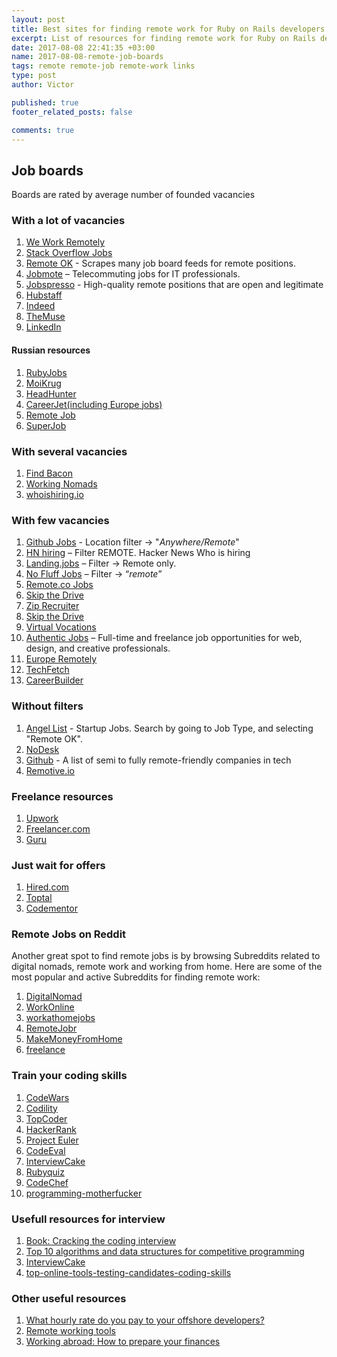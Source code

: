 ```yaml
---
layout: post
title: Best sites for finding remote work for Ruby on Rails developers
excerpt: List of resources for finding remote work for Ruby on Rails developers
date: 2017-08-08 22:41:35 +03:00 
name: 2017-08-08-remote-job-boards
tags: remote remote-job remote-work links
type: post
author: Victor

published: true
footer_related_posts: false

comments: true
---
```


## Job boards

Boards are rated by average number of founded vacancies 

   
### With a lot of vacancies  
  
  1. [We Work Remotely](https://weworkremotely.com/remote-jobs/search?term=rails&button=)
  1. [Stack Overflow Jobs](https://stackoverflow.com/jobs?sort=i&q=ruby+on+rails&r=true)
  1. [Remote OK](https://remoteok.io/remote-rails-jobs) - Scrapes many job board feeds for remote positions.
  1. [Jobmote](https://jobmote.com/jobs/?q=rails&l=) – Telecommuting jobs for IT professionals.
  1. [Jobspresso](https://jobspresso.co/remote-work/#s=1) - High-quality remote positions that are open and legitimate 
  1. [Hubstaff](https://talent.hubstaff.com/search/jobs?search%5Bkeywords%5D=rails&page=1&search%5Btype%5D=&search%5Blast_slider%5D=&search%5Bskill_ids%5D%5B%5D=&search%5Bnewer_than%5D=&search%5Bnewer_than%5D=&search%5Bpayrate_start%5D=1&search%5Bpayrate_end%5D=100%2B&search%5Bpayrate_null%5D=0&search%5Bpayrate_null%5D=1&search%5Bbudget_start%5D=1&search%5Bbudget_end%5D=100000%2B&search%5Bbudget_null%5D=0&search%5Bbudget_null%5D=1&search%5Bexperience_level%5D=2&search%5Bcountries%5D%5B%5D=&search%5Blanguages%5D%5B%5D=&search%5Bsort_by%5D=relevance) 
  1. [Indeed](https://www.indeed.com/jobs?q=rails&l=remote)
  1. [TheMuse](https://www.themuse.com/search?keyword=rails)
  1. [LinkedIn](https://www.linkedin.com/jobs/search/?keywords=Ruby%20on%20rails%20remote&location=%D0%92%20%D0%BB%D1%8E%D0%B1%D0%BE%D0%B9%20%D1%81%D1%82%D1%80%D0%B0%D0%BD%D0%B5&locationId=OTHERS.worldwide)  
  
#### Russian resources

  1. [RubyJobs](https://rubyjobs.dev/)
  1. [MoiKrug](https://moikrug.ru/vacancies?q=Ruby+on+Rails&currency=rur&remote=1)
  1. [HeadHunter](https://hh.ru/search/vacancy?text=Ruby+on+Rails&clusters=true&enable_snippets=true&schedule=remote&from=cluster_schedule)
  1. [CareerJet(including Europe jobs)](https://www.careerjet.ru/search/jobs?s=Ruby+on+rails&l=)
  1. [Remote Job](https://remote-job.ru/search?search%5Bquery%5D=rails&search%5BsearchType%5D=vacancy)
  1. [SuperJob](https://www.superjob.ru/vacancy/search/?detail_search=1&sbmit=1&extended=1&keywords=rails&remote_work=1)
  
### With several vacancies 
  
  1. [Find Bacon](https://findbacon.com/jobs/remote)
  1. [Working Nomads](http://www.workingnomads.co/jobs)
  1. [whoishiring.io](https://whoishiring.io/search/-1.2999/-32.6511/2?remote=true&search=rails)
  
### With few vacancies  
  1. [Github Jobs](https://jobs.github.com/positions?description=ruby+on+rails&location=Anywhere%2FRemote) - Location filter -> "*Anywhere/Remote*"
  1. [HN hiring](http://hnhiring.me/) – Filter REMOTE. Hacker News Who is hiring
  1. [Landing.jobs](https://landing.jobs/jobs?page=1&q=ruby+on+rails&hd=false&t_co=false&t_st=false) – Filter -> Remote only.
  1. [No Fluff Jobs](https://nofluffjobs.com/#/criteria=remote=100%20rails) – Filter -> “*remote*”
  1. [Remote.co Jobs](https://remote.co/remote-jobs/search/?search_keywords=rails)
  1. [Skip the Drive](https://www.skipthedrive.com/jobs/?search=rails&homefindjobs=Search)
  1. [Zip Recruiter](https://www.ziprecruiter.de/jobs/search?q=ruby+on+rails&location=remote)
  1. [Skip the Drive](https://www.skipthedrive.com/jobs/?search=rails&homefindjobs=Search)
  1. [Virtual Vocations](https://www.virtualvocations.com/jobs)
  1. [Authentic Jobs](https://authenticjobs.com/#query=ruby+on+rails&remote=true) – Full-time and freelance job opportunities for web, design, and creative professionals.
  1. [Europe Remotely](http://europeremotely.com/)
  1. [TechFetch](http://www.techfetch.com/)
  1. [CareerBuilder]( http://www.careerbuilder.com/jobs-rails?)

### Without filters
  1. [Angel List](https://angel.co/jobs) - Startup Jobs. Search by going to Job Type, and selecting "Remote OK".
  1. [NoDesk](http://nodesk.co/remote-work/)
  1. [Github](https://github.com/jessicard/remote-jobs) - A list of semi to fully remote-friendly companies in tech
  1. [Remotive.io](https://remotive.io/find-a-job/)

### Freelance resources

  1. [Upwork](https://www.upwork.com/)
  1. [Freelancer.com](http://freelancer.com/)
  1. [Guru](https://www.guru.com/d/jobs/q/ruby-on-rails/)
 
### Just wait for offers 

  1. [Hired.com](https://hired.com)
  1. [Toptal](http://www.toptal.com)
  1. [Codementor](https://hire.codementor.io/)
  
### Remote Jobs on Reddit
  
  Another great spot to find remote jobs is by browsing Subreddits related to digital nomads, remote work and working from home. Here are some of the most popular and active Subreddits for finding remote work:
  
  1. [DigitalNomad](https://www.reddit.com/r/digitalnomad/)
  1. [WorkOnline](https://www.reddit.com/r/WorkOnline/)
  1. [workathomejobs](https://www.reddit.com/r/workathomejobs/)
  1. [RemoteJobr](https://www.reddit.com/r/RemoteJobr/)
  1. [MakeMoneyFromHome](https://www.reddit.com/r/MakeMoneyFromHome/)
  1. [freelance](https://www.reddit.com/r/freelance/)
    
### Train your coding skills

  1. [CodeWars](https://www.codewars.com)
  1. [Codility](https://codility.com)
  1. [TopCoder](https://www.topcoder.com)
  1. [HackerRank](https://www.hackerrank.com)  
  1. [Project Euler](http://projecteuler.net/problems)
  1. [CodeEval](https://www.codeeval.com/open_challenges/)
  1. [InterviewCake](https://www.interviewcake.com/)
  1. [Rubyquiz](http://rubyquiz.com/) 
  1. [CodeChef](https://www.codechef.com/problems/easy/) 
  1. [programming-motherfucker](http://programming-motherfucker.com/) 
    
### Usefull resources for interview
  
  1. [Book: Cracking the coding interview](http://www.crackingthecodinginterview.com/)
  1. [Top 10 algorithms and data structures for competitive programming](http://www.geeksforgeeks.org/top-algorithms-and-data-structures-for-competitive-programming/)
  1. [InterviewCake](https://www.interviewcake.com/)
  1. [top-online-tools-testing-candidates-coding-skills](http://elevatedirect.com/blog/top-online-tools-testing-candidates-coding-skills/)
  
  
### Other useful resources
  
  1. [What hourly rate do you pay to your offshore developers?](https://www.quora.com/What-hourly-rate-do-you-pay-to-your-offshore-developers-Im-trying-to-get-a-sense-of-what-prices-are-normal-in-various-locales-India-Eastern-Europe-Vietnam)
  1. [Remote working tools](https://cocofax.com/resource/remote-working-tools.html)
  1. [Working abroad: How to prepare your finances](https://www.bankrate.com/personal-finance/how-to-prepare-finances-working-abroad/)
  